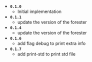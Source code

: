 * **`0.1.0`**
  * Initial implementation
* **`0.1.1`**
  * update the version of the forester
* **`0.1.4`**
  * update the version of the forester
* **`0.1.6`**
  * add flag debug to print extra info
* **`0.1.7`**
  * add print-std to print std file
 
